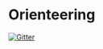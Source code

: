 # Orienteering

[![Gitter](https://badges.gitter.im/RustyClock/Orienteering.svg)](https://gitter.im/RustyClock/Orienteering?utm_source=badge&utm_medium=badge&utm_campaign=pr-badge&utm_content=badge)